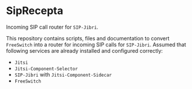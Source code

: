 # SipRecepta

Incoming SIP call router for `SIP-Jibri`.

This repository contains scripts, files and documentation to convert
`FreeSwitch` into a router for incoming SIP calls for `SIP-Jibri`. Assumed that
following services are already installed and configured correctly:

- `Jitsi`
- `Jitsi-Component-Selector`
- `SIP-Jibri` with `Jitsi-Component-Sidecar`
- `FreeSwitch`

